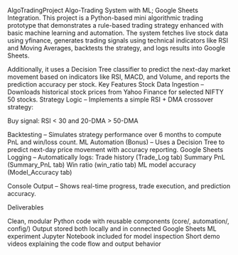 AlgoTradingProject
Algo-Trading System with ML; Google Sheets Integration.
This project is a Python-based mini algorithmic trading prototype that demonstrates a rule-based trading strategy enhanced with basic machine learning and automation. The system fetches live stock data using yfinance, generates trading signals using technical indicators like RSI and Moving Averages, backtests the strategy, and logs results into Google Sheets.

Additionally, it uses a Decision Tree classifier to predict the next-day market movement based on indicators like RSI, MACD, and Volume, and reports the prediction accuracy per stock.
Key Features
Stock Data Ingestion – Downloads historical stock prices from Yahoo Finance for selected NIFTY 50 stocks.
Strategy Logic – Implements a simple RSI + DMA crossover strategy:

Buy signal: RSI < 30 and 20-DMA > 50-DMA

Backtesting – Simulates strategy performance over 6 months to compute PnL and win/loss count.
ML Automation (Bonus) – Uses a Decision Tree to predict next-day price movement with accuracy reporting.
Google Sheets Logging – Automatically logs:
Trade history (Trade_Log tab)
Summary PnL (Summary_PnL tab)
Win ratio (win_ratio tab)
ML model accuracy (Model_Accuracy tab)

Console Output – Shows real-time progress, trade execution, and prediction accuracy.

Deliverables

Clean, modular Python code with reusable components (core/, automation/, config/)
Output stored both locally and in connected Google Sheets
ML experiment Jupyter Notebook included for model inspection
Short demo videos explaining the code flow and output behavior
